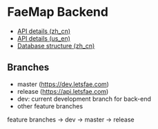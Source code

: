 # FaeMap Backend

- [API details (zh_cn)](docs_zh_cn/protocol.md)
- [API details (us_en)](docs_us_en/protocol.md)
- [Database structure (zh_cn)](docs_zh_cn/database.md)

## Branches

- master (https://dev.letsfae.com)
- release (https://api.letsfae.com)
- dev: current development branch for back-end
- other feature branches

feature branches -> dev -> master -> release
